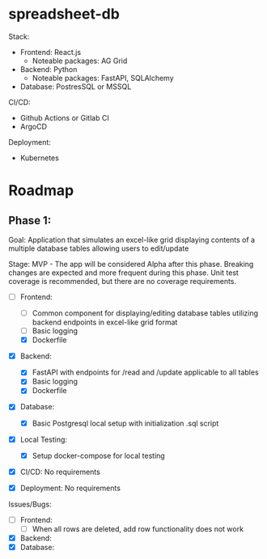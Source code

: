 # spreadsheet-db

Stack:
- Frontend: React.js
    - Noteable packages: AG Grid
- Backend: Python
    - Noteable packages: FastAPI, SQLAlchemy
- Database: PostresSQL or MSSQL

CI/CD:
- Github Actions or Gitlab CI
- ArgoCD

Deployment:
- Kubernetes

# Roadmap
## Phase 1:

Goal: Application that simulates an excel-like grid displaying contents of a multiple database tables allowing users to edit/update

Stage: MVP - The app will be considered Alpha after this phase. Breaking changes are expected and more frequent during this phase. Unit test coverage is recommended, but there are no coverage requirements.

- [ ] Frontend:
    - [ ] Common component for displaying/editing database tables utilizing backend endpoints in excel-like grid format
    - [ ] Basic logging
    - [x] Dockerfile
- [x] Backend: 
    - [x] FastAPI with endpoints for /read and /update applicable to all tables
    - [x] Basic logging
    - [x] Dockerfile
- [x] Database: 
    - [x] Basic Postgresql local setup with initialization .sql script
- [x] Local Testing:
    - [x] Setup docker-compose for local testing
- [x] CI/CD: No requirements
- [x] Deployment: No requirements


Issues/Bugs:

- [ ] Frontend:
    - [ ] When all rows are deleted, add row functionality does not work
- [x] Backend:
- [x] Database: